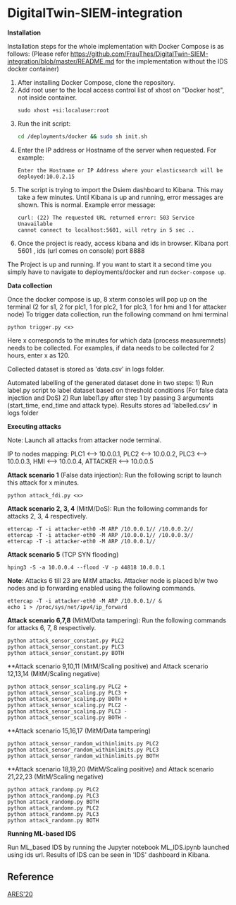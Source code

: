 # DigitalTwin-SIEM-integration

**Installation**

Installation steps for the whole implementation with Docker Compose is as follows: 
(Please refer https://github.com/FrauThes/DigitalTwin-SIEM-integration/blob/master/README.md for the implementation without the IDS docker container)

1. After installing Docker Compose, clone the repository.
2. Add root user to the local access control list of xhost on "Docker host", not inside container.
    ```
    sudo xhost +si:localuser:root  
    ```
4. Run the init script:
    ```bash
    cd /deployments/docker && sudo sh init.sh
    ```
3. Enter the IP address or Hostname of the server when requested. For example:
    ```
    Enter the Hostname or IP Address where your elasticsearch will be deployed:10.0.2.15
    ```
4. The script is trying to import the Dsiem dashboard to Kibana. This may take a few minutes. Until Kibana is up and running, error messages are shown. This is normal. Example error message:
    ```
    curl: (22) The requested URL returned error: 503 Service Unavailable
    cannot connect to localhost:5601, will retry in 5 sec ..
    ```
5.  Once the project is ready, access kibana and ids in browser.
    Kibana port 5601 , ids (url comes on console) port 8888
    
The Project is up and running. If you want to start it a second time you simply have to navigate to deployments/docker and run `docker-compose up`.

**Data collection**

Once the docker compose is up, 8 xterm consoles will pop up on the terminal (2 for s1, 2 for plc1, 1 for plc2, 1 for plc3, 1 for hmi and 1 for attacker node)
To trigger data collection, run the following command on hmi terminal
```
python trigger.py <x>
```
Here x corresponds to the minutes for which data (process measuremnets) needs to be collected. For examples, if data needs to be collected for 2 hours, enter x as 120.

Collected dataset is stored as 'data.csv' in logs folder.

Automated labelling of the generated dataset done in two steps: 1) Run label.py script to label dataset based on threshold conditions (For false data injection and DoS)
2) Run label1.py after step 1 by passing 3 arguments (start_time, end_time and attack type). Results stores ad 'labelled.csv' in logs folder

**Executing attacks**

Note: Launch all attacks from attacker node terminal.

IP to nodes mapping: PLC1 <--> 10.0.0.1, PLC2 <--> 10.0.0.2, PLC3 <--> 10.0.0.3, HMI <--> 10.0.0.4, ATTACKER <--> 10.0.0.5

**Attack scenario 1** (False data injection): Run the following script to launch this attack for x minutes.

    python attack_fdi.py <x>

**Attack scenario 2, 3, 4** (MitM/DoS): Run the following commands for attacks 2, 3, 4 respectively.

    ettercap -T -i attacker-eth0 -M ARP /10.0.0.1// /10.0.0.2//
    ettercap -T -i attacker-eth0 -M ARP /10.0.0.1// /10.0.0.3//
    ettercap -T -i attacker-eth0 -M ARP /10.0.0.1// 

**Attack scenario 5** (TCP SYN flooding)

    hping3 -S -a 10.0.0.4 --flood -V -p 44818 10.0.0.1

**Note**: Attacks 6 till 23 are MitM attacks. Attacker node is placed b/w two nodes and ip forwarding enabled using the following commands.

    ettercap -T -i attacker-eth0 -M ARP /10.0.0.1// &
    echo 1 > /proc/sys/net/ipv4/ip_forward

**Attack scenario 6,7,8** (MitM/Data tampering): Run the following commands for attacks 6, 7, 8 respectively.

    python attack_sensor_constant.py PLC2
    python attack_sensor_constant.py PLC3
    python attack_sensor_constant.py BOTH

**Attack scenario 9,10,11 (MitM/Scaling positive) and Attack scenario 12,13,14 (MitM/Scaling negative)

    python attack_sensor_scaling.py PLC2 +
    python attack_sensor_scaling.py PLC3 +
    python attack_sensor_scaling.py BOTH +
    python attack_sensor_scaling.py PLC2 -
    python attack_sensor_scaling.py PLC3 -
    python attack_sensor_scaling.py BOTH -

**Attack scenario 15,16,17 (MitM/Data tampering)

    python attack_sensor_random_withinlimits.py PLC2
    python attack_sensor_random_withinlimits.py PLC3
    python attack_sensor_random_withinlimits.py BOTH

**Attack scenario 18,19,20 (MitM/Scaling positive) and Attack scenario 21,22,23 (MitM/Scaling negative)

    python attack_randomp.py PLC2
    python attack_randomp.py PLC3
    python attack_randomp.py BOTH
    python attack_randomn.py PLC2
    python attack_randomn.py PLC3
    python attack_randomn.py BOTH

**Running ML-based IDS**

Run ML_based IDS by running the Jupyter notebook ML_IDS.ipynb launched using ids url. Results of IDS can be seen in 'IDS' dashboard in Kibana.

## Reference
[ARES'20](https://doi.org/10.1145/3407023.3407039)
